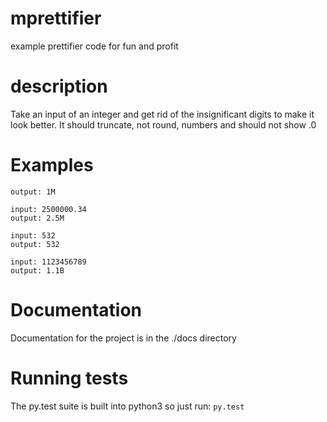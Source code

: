 # mprettifier
example prettifier code for fun and profit

# description
Take an input of an integer and get rid of the insignificant digits to make it look better.   It should truncate, not round, numbers and should not show .0

# Examples
```input: 1000000
output: 1M

input: 2500000.34
output: 2.5M

input: 532
output: 532

input: 1123456789
output: 1.1B
```


# Documentation
Documentation for the project is in the ./docs directory

# Running tests
The py.test suite is built into python3 so just run:
`py.test`

